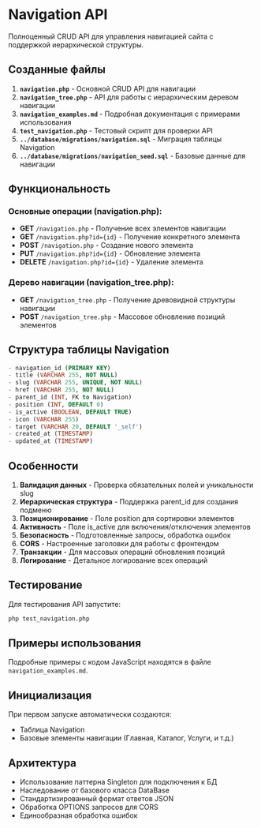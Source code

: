 # Navigation API

Полноценный CRUD API для управления навигацией сайта с поддержкой иерархической структуры.

## Созданные файлы

1. **`navigation.php`** - Основной CRUD API для навигации
2. **`navigation_tree.php`** - API для работы с иерархическим деревом навигации
3. **`navigation_examples.md`** - Подробная документация с примерами использования
4. **`test_navigation.php`** - Тестовый скрипт для проверки API
5. **`../database/migrations/navigation.sql`** - Миграция таблицы Navigation
6. **`../database/migrations/navigation_seed.sql`** - Базовые данные для навигации

## Функциональность

### Основные операции (navigation.php):
- **GET** `/navigation.php` - Получение всех элементов навигации
- **GET** `/navigation.php?id={id}` - Получение конкретного элемента
- **POST** `/navigation.php` - Создание нового элемента
- **PUT** `/navigation.php?id={id}` - Обновление элемента
- **DELETE** `/navigation.php?id={id}` - Удаление элемента

### Дерево навигации (navigation_tree.php):
- **GET** `/navigation_tree.php` - Получение древовидной структуры навигации
- **POST** `/navigation_tree.php` - Массовое обновление позиций элементов

## Структура таблицы Navigation

```sql
- navigation_id (PRIMARY KEY)
- title (VARCHAR 255, NOT NULL)
- slug (VARCHAR 255, UNIQUE, NOT NULL)
- href (VARCHAR 255, NOT NULL)
- parent_id (INT, FK to Navigation)
- position (INT, DEFAULT 0)
- is_active (BOOLEAN, DEFAULT TRUE)
- icon (VARCHAR 255)
- target (VARCHAR 20, DEFAULT '_self')
- created_at (TIMESTAMP)
- updated_at (TIMESTAMP)
```

## Особенности

1. **Валидация данных** - Проверка обязательных полей и уникальности slug
2. **Иерархическая структура** - Поддержка parent_id для создания подменю
3. **Позиционирование** - Поле position для сортировки элементов
4. **Активность** - Поле is_active для включения/отключения элементов
5. **Безопасность** - Подготовленные запросы, обработка ошибок
6. **CORS** - Настроенные заголовки для работы с фронтендом
7. **Транзакции** - Для массовых операций обновления позиций
8. **Логирование** - Детальное логирование всех операций

## Тестирование

Для тестирования API запустите:
```bash
php test_navigation.php
```

## Примеры использования

Подробные примеры с кодом JavaScript находятся в файле `navigation_examples.md`.

## Инициализация

При первом запуске автоматически создаются:
- Таблица Navigation
- Базовые элементы навигации (Главная, Каталог, Услуги, и т.д.)

## Архитектура

- Использование паттерна Singleton для подключения к БД
- Наследование от базового класса DataBase
- Стандартизированный формат ответов JSON
- Обработка OPTIONS запросов для CORS
- Единообразная обработка ошибок 